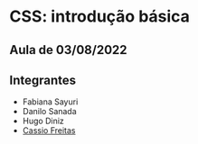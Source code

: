 # CSS: introdução básica

## Aula de 03/08/2022

## Integrantes
  - Fabiana Sayuri
  - Danilo Sanada
  - Hugo Diniz
  - [Cassio Freitas](https://github.com/cassiofreitas/)
